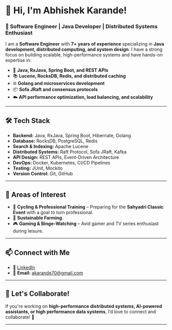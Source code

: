 # 👋 Hi, I'm Abhishek Karande!

### 🚀 Software Engineer | Java Developer | Distributed Systems Enthusiast

I am a **Software Engineer** with **7+ years of experience** specializing in **Java development, distributed computing, and system design**. I have a strong focus on building scalable, high-performance systems and have hands-on expertise in:

- 🧩 **Java, RxJava, Spring Boot, and REST APIs**
- 📚 **Lucene, RocksDB, Redis, and distributed caching**
- 🌐 **Golang and microservices development**
- 📦 **Sofa JRaft and consensus protocols**
- ☁️ **API performance optimization, load balancing, and scalability**

---

## 🛠️ Tech Stack

- **Backend:** Java, RxJava, Spring Boot, Hibernate, Golang
- **Database:** RocksDB, PostgreSQL, Redis
- **Search & Indexing:** Apache Lucene
- **Distributed Systems:** Raft Protocol, Sofa JRaft, Kafka
- **API Design:** REST APIs, Event-Driven Architecture
- **DevOps:** Docker, Kubernetes, CI/CD Pipelines
- **Testing:** JUnit, Mockito
- **Version Control:** Git, GitHub

---

## 🎯 Areas of Interest

- 🚴 **Cycling & Professional Training** – Preparing for the **Sahyadri Classic Event** with a goal to turn professional.
- 🌾 **Sustainable Farming**.
- 🎮 **Gaming & Binge-Watching** – Avid gamer and TV series enthusiast during leisure.

---

## 📫 Connect with Me

- 💼 [LinkedIn](https://www.linkedin.com/in/abhishek-karande/)
- 📧 **Email:** [akarande70@gmail.com](mailto:akarande70@gmail.com)

---

## 💬 Let's Collaborate!

If you're working on **high-performance distributed systems, AI-powered assistants, or high performance data systems**, I’d love to connect and collaborate! 🤝

---
